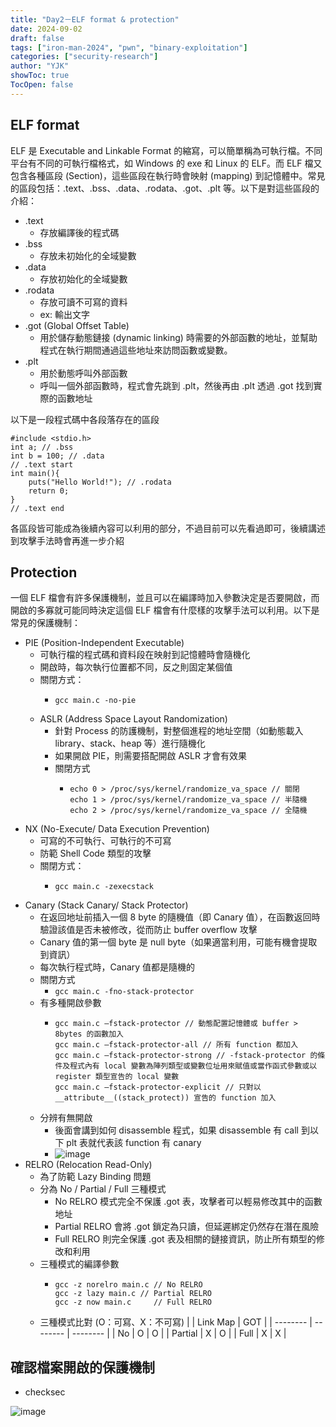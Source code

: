 ```yaml
---
title: "Day2－ELF format & protection"
date: 2024-09-02
draft: false
tags: ["iron-man-2024", "pwn", "binary-exploitation"]
categories: ["security-research"]
author: "YJK"
showToc: true
TocOpen: false
---
```



## ELF format

ELF 是 Executable and Linkable Format 的縮寫，可以簡單稱為可執行檔。不同平台有不同的可執行檔格式，如 Windows 的 exe 和 Linux 的 ELF。而 ELF 檔又包含各種區段 (Section)，這些區段在執行時會映射 (mapping) 到記憶體中。常見的區段包括：.text、.bss、.data、.rodata、.got、.plt 等。以下是對這些區段的介紹：

- .text
    - 存放編譯後的程式碼
- .bss
    - 存放未初始化的全域變數
- .data
    - 存放初始化的全域變數
- .rodata
    - 存放可讀不可寫的資料
    - ex: 輸出文字
- .got (Global Offset Table)
    - 用於儲存動態鏈接 (dynamic linking) 時需要的外部函數的地址，並幫助程式在執行期間通過這些地址來訪問函數或變數。
- .plt
    - 用於動態呼叫外部函數
    - 呼叫一個外部函數時，程式會先跳到 .plt，然後再由 .plt 透過 .got 找到實際的函數地址

以下是一段程式碼中各段落存在的區段

```c=
#include <stdio.h>
int a; // .bss
int b = 100; // .data
// .text start
int main(){
    puts("Hello World!"); // .rodata
    return 0;
}
// .text end
```

各區段皆可能成為後續內容可以利用的部分，不過目前可以先看過即可，後續講述到攻擊手法時會再進一步介紹

## Protection

一個 ELF 檔會有許多保護機制，並且可以在編譯時加入參數決定是否要開啟，而開啟的多寡就可能同時決定這個 ELF 檔會有什麼樣的攻擊手法可以利用。以下是常見的保護機制：

- PIE (Position-Independent Executable)
    - 可執行檔的程式碼和資料段在映射到記憶體時會隨機化
    - 開啟時，每次執行位置都不同，反之則固定某個值
    - 關閉方式：
        - ```sh=
          gcc main.c -no-pie
          ```
    - ASLR (Address Space Layout Randomization)
        - 針對 Process 的防護機制，對整個進程的地址空間（如動態載入 library、stack、heap 等）進行隨機化
        - 如果開啟 PIE，則需要搭配開啟 ASLR 才會有效果
        - 關閉方式
            - ```sh=
              echo 0 > /proc/sys/kernel/randomize_va_space // 關閉
              echo 1 > /proc/sys/kernel/randomize_va_space // 半隨機
              echo 2 > /proc/sys/kernel/randomize_va_space // 全隨機
              ```
- NX (No-Execute/ Data Execution Prevention)
    - 可寫的不可執行、可執行的不可寫
    - 防範 Shell Code 類型的攻擊
    - 關閉方式：
        - ```sh=
          gcc main.c -zexecstack
          ```
- Canary (Stack Canary/ Stack Protector)
    - 在返回地址前插入一個 8 byte 的隨機值（即 Canary 值），在函數返回時驗證該值是否未被修改，從而防止 buffer overflow 攻擊
    - Canary 值的第一個 byte 是 null byte（如果適當利用，可能有機會提取到資訊）
    - 每次執行程式時，Canary 值都是隨機的
    - 關閉方式
        - `gcc main.c -fno-stack-protector`
    - 有多種開啟參數
        - ```sh=
          gcc main.c –fstack-protector // 動態配置記憶體或 buffer > 8bytes 的函數加入
          gcc main.c –fstack-protector-all // 所有 function 都加入
          gcc main.c –fstack-protector-strong // -fstack-protector 的條件及程式內有 local 變數為陣列類型或變數位址用來賦值或當作函式參數或以 register 類型宣告的 local 變數
          gcc main.c –fstack-protector-explicit // 只對以 __attribute__((stack_protect)) 宣告的 function 加入
          ```
    - 分辨有無開啟
        - 後面會講到如何 disassemble 程式，如果 disassemble 有 call 到以下 plt 表就代表該 function 有 canary
        - ![image](/images/iron2024/day2_image1.png)
- RELRO (Relocation Read-Only)
    - 為了防範 Lazy Binding 問題
    - 分為 No / Partial / Full 三種模式
        - No RELRO 模式完全不保護 .got 表，攻擊者可以輕易修改其中的函數地址
        - Partial RELRO 會將 .got 鎖定為只讀，但延遲綁定仍然存在潛在風險
        - Full RELRO 則完全保護 .got 表及相關的鏈接資訊，防止所有類型的修改和利用
    - 三種模式的編譯參數
        - ```
          gcc -z norelro main.c // No RELRO
          gcc -z lazy main.c // Partial RELRO
          gcc -z now main.c     // Full RELRO
          ```
    - 三種模式比對 (O：可寫、X：不可寫)
        |  | Link Map | GOT |
        | -------- | -------- | -------- |
        | No | O | O |
        | Partial | X | O |
        | Full | X | X |

## 確認檔案開啟的保護機制

- checksec

![image](/images/iron2024/day2_image2.png)